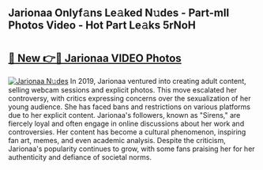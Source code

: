 ## Jarionaa Onlyf𝚊ns Le𝚊ked N𝚞des - Part-mII Photos Video - Hot Part Le𝚊ks 5rNoH

# <h2><a href="http://ab67613.deff.icu/?id=Jarionaa">🔗 New 👉🔴 Jarionaa VIDEO Photos</a></h2>

[![Jarionaa N𝚞des](https://i.imgur.com/rIISA9y.gif)](http://ab67613.deff.icu/?id=Jarionaa)
In 2019, Jarionaa ventured into creating adult content, selling webcam sessions and explicit photos. This move escalated her controversy, with critics expressing concerns over the sexualization of her young audience. She has faced bans and restrictions on various platforms due to her explicit content. Jarionaa's followers, known as "Sirens," are fiercely loyal and often engage in online discussions about her work and controversies. Her content has become a cultural phenomenon, inspiring fan art, memes, and even academic analysis. Despite the criticism, Jarionaa's popularity continues to grow, with some fans praising her for her authenticity and defiance of societal norms.
